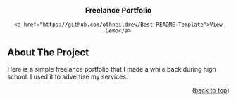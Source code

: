 <!-- PROJECT LOGO -->
<br />
<div align="center">

  <h3 align="center">Freelance Portfolio</h3>

  <p align="center">

    <a href="https://github.com/othneildrew/Best-README-Template">View Demo</a>

  </p>
</div>





<!-- ABOUT THE PROJECT -->
## About The Project

Here is a simple freelance portfolio that I made a while back during high school. I used it to advertise my services.

<p align="right">(<a href="#readme-top">back to top</a>)</p>


